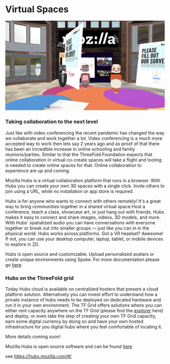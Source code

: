 # Virtual Spaces

![](./img/hubs.png)

### Taking collaboration to the next level

Just like with video conferencing the recent pandemic has changed the way we collaborate and work together a lot.  Video conferencing is a much more accepted way to work then lets say 2 years ago and as proof of that there has been an incredible increase in online schooling and family reunions/parties.  Similar to that the ThreeFold Foundation expects that online collaboration in virtual co-create spaces will take a flight and tooling is needed to create online spaces for that. Online collaboration to experience are up and coming.

Mozilla Hubs is a virtual collaboration platform that runs in a browser. With Hubs you can create your own 3D spaces with a single click. Invite others to join using a URL, while no installation or app store is required.

Hubs is for anyone who wants to connect with others remotely! It's a great way to bring communities together in a shared virtual space.Host a conference, teach a class, showcase art, or just hang out with friends. Hubs makes it easy to connect and share images, videos, 3D models, and more. With Hubs' spatialized audio you can have conversations with everyone together or break out into smaller groups — just like you can in in the physical world. Hubs works across platforms. Got a VR headset? Awesome! If not, you can use your desktop computer, laptop, tablet, or mobile devices to explore in 2D.

Hubs is open source and customizable. Upload personalized avatars or create unique environments using Spoke. For more documentation please go [here](https://hubs.mozilla.com/docs/hubs-cloud-getting-started.html)

### Hubs on the ThreeFold grid

Today Hubs cloud is available on centralized hosters that present a cloud platform solution. Alternatively you can invest effort to understand how a private instance of hubs needs to be deployed on dedicated hardware and run it in your own environment.  The TF Grid offers solutions where you can either rent capacity anywhere on the TF Grid (please find the [explorer](https://explorer.grid.tf/) here) and deploy, or even take the step of creating your own TF Grid capacity, earn some digital currency by doing so and have your own hosted infrastructure for you digital hubs where you feel comfortable of locating it.

More details coming soon!

Mozilla Hubs is open source software and can be found [here](https://github.com/mozilla/hubs)


see https://hubs.mozilla.com/#/